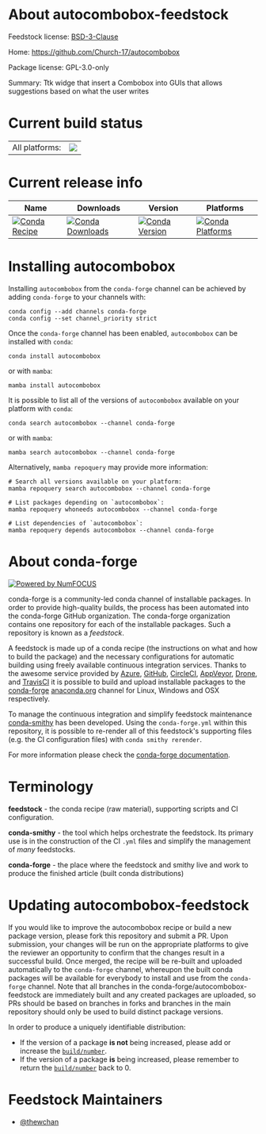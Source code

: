 About autocombobox-feedstock
============================

Feedstock license: [BSD-3-Clause](https://github.com/conda-forge/autocombobox-feedstock/blob/main/LICENSE.txt)

Home: https://github.com/Church-17/autocombobox

Package license: GPL-3.0-only

Summary: Ttk widge that insert a Combobox into GUIs that allows suggestions based on what the user writes

Current build status
====================


<table><tr><td>All platforms:</td>
    <td>
      <a href="https://dev.azure.com/conda-forge/feedstock-builds/_build/latest?definitionId=24036&branchName=main">
        <img src="https://dev.azure.com/conda-forge/feedstock-builds/_apis/build/status/autocombobox-feedstock?branchName=main">
      </a>
    </td>
  </tr>
</table>

Current release info
====================

| Name | Downloads | Version | Platforms |
| --- | --- | --- | --- |
| [![Conda Recipe](https://img.shields.io/badge/recipe-autocombobox-green.svg)](https://anaconda.org/conda-forge/autocombobox) | [![Conda Downloads](https://img.shields.io/conda/dn/conda-forge/autocombobox.svg)](https://anaconda.org/conda-forge/autocombobox) | [![Conda Version](https://img.shields.io/conda/vn/conda-forge/autocombobox.svg)](https://anaconda.org/conda-forge/autocombobox) | [![Conda Platforms](https://img.shields.io/conda/pn/conda-forge/autocombobox.svg)](https://anaconda.org/conda-forge/autocombobox) |

Installing autocombobox
=======================

Installing `autocombobox` from the `conda-forge` channel can be achieved by adding `conda-forge` to your channels with:

```
conda config --add channels conda-forge
conda config --set channel_priority strict
```

Once the `conda-forge` channel has been enabled, `autocombobox` can be installed with `conda`:

```
conda install autocombobox
```

or with `mamba`:

```
mamba install autocombobox
```

It is possible to list all of the versions of `autocombobox` available on your platform with `conda`:

```
conda search autocombobox --channel conda-forge
```

or with `mamba`:

```
mamba search autocombobox --channel conda-forge
```

Alternatively, `mamba repoquery` may provide more information:

```
# Search all versions available on your platform:
mamba repoquery search autocombobox --channel conda-forge

# List packages depending on `autocombobox`:
mamba repoquery whoneeds autocombobox --channel conda-forge

# List dependencies of `autocombobox`:
mamba repoquery depends autocombobox --channel conda-forge
```


About conda-forge
=================

[![Powered by
NumFOCUS](https://img.shields.io/badge/powered%20by-NumFOCUS-orange.svg?style=flat&colorA=E1523D&colorB=007D8A)](https://numfocus.org)

conda-forge is a community-led conda channel of installable packages.
In order to provide high-quality builds, the process has been automated into the
conda-forge GitHub organization. The conda-forge organization contains one repository
for each of the installable packages. Such a repository is known as a *feedstock*.

A feedstock is made up of a conda recipe (the instructions on what and how to build
the package) and the necessary configurations for automatic building using freely
available continuous integration services. Thanks to the awesome service provided by
[Azure](https://azure.microsoft.com/en-us/services/devops/), [GitHub](https://github.com/),
[CircleCI](https://circleci.com/), [AppVeyor](https://www.appveyor.com/),
[Drone](https://cloud.drone.io/welcome), and [TravisCI](https://travis-ci.com/)
it is possible to build and upload installable packages to the
[conda-forge](https://anaconda.org/conda-forge) [anaconda.org](https://anaconda.org/)
channel for Linux, Windows and OSX respectively.

To manage the continuous integration and simplify feedstock maintenance
[conda-smithy](https://github.com/conda-forge/conda-smithy) has been developed.
Using the ``conda-forge.yml`` within this repository, it is possible to re-render all of
this feedstock's supporting files (e.g. the CI configuration files) with ``conda smithy rerender``.

For more information please check the [conda-forge documentation](https://conda-forge.org/docs/).

Terminology
===========

**feedstock** - the conda recipe (raw material), supporting scripts and CI configuration.

**conda-smithy** - the tool which helps orchestrate the feedstock.
                   Its primary use is in the construction of the CI ``.yml`` files
                   and simplify the management of *many* feedstocks.

**conda-forge** - the place where the feedstock and smithy live and work to
                  produce the finished article (built conda distributions)


Updating autocombobox-feedstock
===============================

If you would like to improve the autocombobox recipe or build a new
package version, please fork this repository and submit a PR. Upon submission,
your changes will be run on the appropriate platforms to give the reviewer an
opportunity to confirm that the changes result in a successful build. Once
merged, the recipe will be re-built and uploaded automatically to the
`conda-forge` channel, whereupon the built conda packages will be available for
everybody to install and use from the `conda-forge` channel.
Note that all branches in the conda-forge/autocombobox-feedstock are
immediately built and any created packages are uploaded, so PRs should be based
on branches in forks and branches in the main repository should only be used to
build distinct package versions.

In order to produce a uniquely identifiable distribution:
 * If the version of a package **is not** being increased, please add or increase
   the [``build/number``](https://docs.conda.io/projects/conda-build/en/latest/resources/define-metadata.html#build-number-and-string).
 * If the version of a package **is** being increased, please remember to return
   the [``build/number``](https://docs.conda.io/projects/conda-build/en/latest/resources/define-metadata.html#build-number-and-string)
   back to 0.

Feedstock Maintainers
=====================

* [@thewchan](https://github.com/thewchan/)

